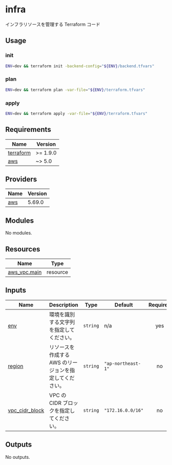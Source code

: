 # infra

インフラリソースを管理する Terraform コード

## Usage

### init

```bash
ENV=dev && terraform init -backend-config="${ENV}/backend.tfvars"
```

### plan

```bash
ENV=dev && terraform plan -var-file="${ENV}/terraform.tfvars"
```

### apply

```bash
ENV=dev && terraform apply -var-file="${ENV}/terraform.tfvars"
```

<!-- BEGIN_TF_DOCS -->
## Requirements

| Name | Version |
|------|---------|
| <a name="requirement_terraform"></a> [terraform](#requirement\_terraform) | >= 1.9.0 |
| <a name="requirement_aws"></a> [aws](#requirement\_aws) | ~> 5.0 |

## Providers

| Name | Version |
|------|---------|
| <a name="provider_aws"></a> [aws](#provider\_aws) | 5.69.0 |

## Modules

No modules.

## Resources

| Name | Type |
|------|------|
| [aws_vpc.main](https://registry.terraform.io/providers/hashicorp/aws/latest/docs/resources/vpc) | resource |

## Inputs

| Name | Description | Type | Default | Required |
|------|-------------|------|---------|:--------:|
| <a name="input_env"></a> [env](#input\_env) | 環境を識別する文字列を指定してください。 | `string` | n/a | yes |
| <a name="input_region"></a> [region](#input\_region) | リソースを作成する AWS のリージョンを指定してください。 | `string` | `"ap-northeast-1"` | no |
| <a name="input_vpc_cidr_block"></a> [vpc\_cidr\_block](#input\_vpc\_cidr\_block) | VPC の CIDR ブロックを指定してください。 | `string` | `"172.16.0.0/16"` | no |

## Outputs

No outputs.
<!-- END_TF_DOCS -->
